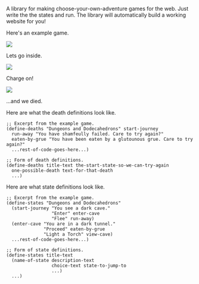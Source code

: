 A library for making choose-your-own-adventure games for the web. Just write the the states and run. The library will automatically build a working website for you!

Here's an example game.

<img src="http://i.imgur.com/8Wosrn3.png"/>

Lets go inside.

<img src="http://i.imgur.com/PPs1Adf.png"/>

Charge on!

<img src="http://i.imgur.com/arcJgxq.png"/>

...and we died.

Here are what the death definitions look like.
```racket
;; Excerpt from the example game.
(define-deaths "Dungeons and Dodecahedrons" start-journey
  run-away "You have shamfeully failed. Care to try again?"
  eaten-by-grue "You have been eaten by a glutounous grue. Care to try again?"
  ...rest-of-code-goes-here...)

;; Form of death definitions.
(define-deaths title-text the-start-state-so-we-can-try-again
  one-possible-death text-for-that-death
  ...)

```

Here are what state definitions look like.
```racket
;; Excerpt from the example game.
(define-states "Dungeons and Dodecahedrons"
  (start-journey "You see a dark cave."
                 "Enter" enter-cave
                 "Flee" run-away)
  (enter-cave "You are in a dark tunnel."
              "Proceed" eaten-by-grue
              "Light a Torch" view-cave)
  ...rest-of-code-goes-here...)

;; Form of state definitions.
(define-states title-text
  (name-of-state description-text
                 choice-text state-to-jump-to
                 ...)
  ...)
```

